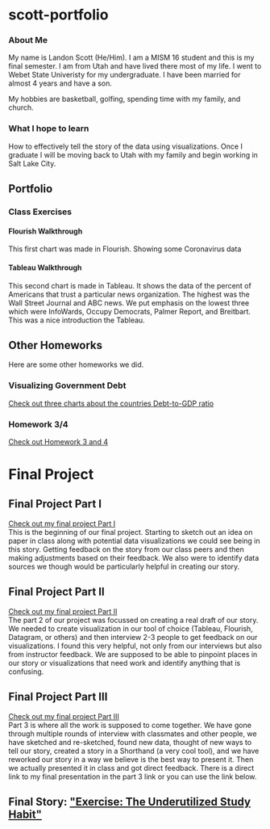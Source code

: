 # scott-portfolio

### About Me
My name is Landon Scott (He/Him). I am a MISM 16 student and this is my final semester. I am from Utah and have lived there most of my life. I went to Webet State Univeristy for my undergraduate. I have been married for almost 4 years and have a son. 

My hobbies are basketball, golfing, spending time with my family, and church. 

### What I hope to learn
How to effectively tell the story of the data using visualizations. Once I graduate I will be moving back to Utah with my family and begin working in Salt Lake City. 

## Portfolio
### Class Exercises
#### Flourish Walkthrough
This first chart was made in Flourish. Showing some Coronavirus data
<div class="flourish-embed flourish-chart" data-src="visualisation/8531417"><script src="https://public.flourish.studio/resources/embed.js"></script></div>

#### Tableau Walkthrough
This second chart is made in Tableau. It shows the data of the percent of Americans that trust a particular news organization. The highest was the Wall Street Journal and ABC news. We put emphasis on the lowest three which were InfoWards, Occupy Democrats, Palmer Report, and Breitbart. This was a nice introduction the Tableau. 
<div class='tableauPlaceholder' id='viz1643829728504' style='position: relative'><object class='tableauViz'  style='display:none;'><param name='host_url' value='https%3A%2F%2Fpublic.tableau.com%2F' /> <param name='embed_code_version' value='3' /> <param name='site_root' value='' /><param name='name' value='TableauDemo_16438297130700&#47;NewDataViz' /><param name='tabs' value='no' /><param name='toolbar' value='yes' /><param name='animate_transition' value='yes' /><param name='display_static_image' value='yes' /><param name='display_spinner' value='yes' /><param name='display_overlay' value='yes' /><param name='display_count' value='yes' /><param name='language' value='en-US' /><param name='filter' value='publish=yes' /></object></div>
<script type='text/javascript'>
  var divElement = document.getElementById('viz1643829728504');
  var vizElement = divElement.getElementsByTagName('object')[0];
  vizElement.style.width='100%';vizElement.style.height=(divElement.offsetWidth*0.75)+'px';
  var scriptElement = document.createElement('script');
  scriptElement.src = 'https://public.tableau.com/javascripts/api/viz_v1.js';
  vizElement.parentNode.insertBefore(scriptElement, vizElement);
</script>

## Other Homeworks
Here are some other homeworks we did. 

### Visualizing Government Debt
[Check out three charts about the countries Debt-to-GDP ratio](/dataviz2.md)

### Homework 3/4
[Check out Homework 3 and 4](homework3and4.md)

# Final Project
## Final Project Part I
[Check out my final project Part I](final_project_LandonScott.md)<br>
This is the beginning of our final project. Starting to sketch out an idea on paper in class along with potential data visualizations we could see being in this story. 
Getting feedback on the story from our class peers and then making adjustments based on their feedback. We also were to identify data sources we though would be particularly helpful in creating our story. 

## Final Project Part II
[Check out my final project Part II](final_project_part2.md)<br>
The part 2 of our project was focussed on creating a real draft of our story. We needed to create visualization in our tool of choice (Tableau, Flourish, Datagram, or others) and then interview 2-3 people to get feedback on our visualizations. I found this very helpful, not only from our interviews but also from instructor feedback. We are supposed to be able to pinpoint places in our story or visualizations that need work and identify anything that is confusing. 

## Final Project Part III
[Check out my final project Part III](final_project_part3.md)<br>
Part 3 is where all the work is supposed to come together. We have gone through multiple rounds of interview with classmates and other people, we have sketched and re-sketched, found new data, thought of new ways to tell our story, created a story in a Shorthand (a very cool tool), and we have reworked our story in a way we believe is the best way to present it. Then we actually presented it in class and got direct feedback. There is a direct link to my final presentation in the part 3 link or you can use the link below.

## Final Story: ["Exercise: The Underutilized Study Habit"](https://carnegiemellon.shorthandstories.com/exercise-the-underutilized-study-habit/index.html)
